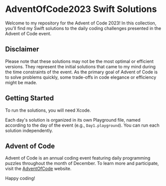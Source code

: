 # AdventOfCode2023 Swift Solutions

Welcome to my repository for the Advent of Code 2023! In this collection, you'll find my Swift solutions to the daily coding challenges presented in the Advent of Code event.

## Disclaimer

Please note that these solutions may not be the most optimal or efficient versions. They represent the initial solutions that came to my mind during the time constraints of the event. As the primary goal of Advent of Code is to solve problems quickly, some trade-offs in code elegance or efficiency might be made.

## Getting Started

To run the solutions, you will need Xcode.

Each day's solution is organized in its own Playground file, named according to the day of the event (e.g., `Day1.playground`). You can run each solution independently.

## Advent of Code

Advent of Code is an annual coding event featuring daily programming puzzles throughout the month of December. To learn more and participate, visit the [AdventOfCode](https://adventofcode.com/2023) website.

Happy coding!
